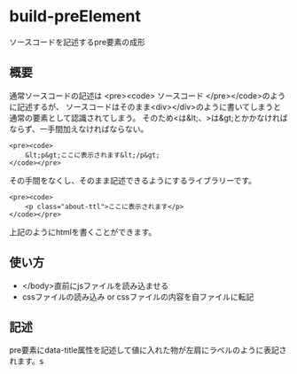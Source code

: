 # build-preElement
ソースコードを記述するpre要素の成形

## 概要
通常ソースコードの記述は
&lt;pre&gt;&lt;code&gt; ソースコード &lt;/pre&gt;&lt;/code&gt;のように記述するが、
ソースコードはそのまま&lt;div&gt;&lt;/div&gt;のように書いてしまうと通常の要素として認識されてしまう。
そのため&lt;は\&lt;、&gt;は\&gt;とかかなければならず、一手間加えなければならない。
```
<pre><code>
	&lt;p&gt;ここに表示されます&lt;/p&gt;
</code></pre>
```
その手間をなくし、そのまま記述できるようにするライブラリーです。
```
<pre><code>
	<p class="about-ttl">ここに表示されます</p>
</code></pre>
```
上記のようにhtmlを書くことができます。

## 使い方
- &lt;/body&gt;直前にjsファイルを読み込ませる
- cssファイルの読み込み or cssファイルの内容を自ファイルに転記

## 記述
pre要素にdata-title属性を記述して値に入れた物が左肩にラベルのように表記されます。s
